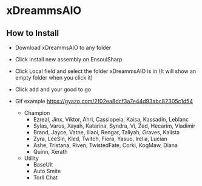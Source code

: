 # xDreammsAIO
## How to Install
*  Download xDreammsAIO to any folder
*  Click Install new assembly on EnsoulSharp
*  Click Local field and select the folder xDreammsAIO is in (It will show an empty folder when you click it)
*  Click add and your good to go
*  Gif example https://gyazo.com/2f02ea8dcf3a7e44d93abc82305c1d54

    * Champion
        * Ezreal, Jinx, Viktor, Ahri, Cassiopeia, Kaisa, Kassadin, Leblanc
        * Sylas, Varus, Xayah, Katarina, Syndra, Vi, Zed, Hecarim, Vladimir
        * Brand, Jayce, Vatne, Illaoi, Rengar, Taliyah, Graves, Kalista
        * Zyra, LeeSin, Kled, Twitch, Fiora, Yasuo, Irelia, Lucian
        * Ashe, Tristana, Riven, TwistedFate, Corki, KogMaw, Diana
        * Quinn, Xerath
    * Utility
        * BaseUlt
        * Auto Smite
        * Torll Chat
